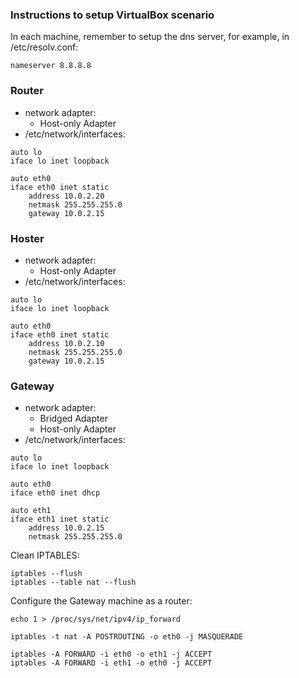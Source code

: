 ### Instructions to setup VirtualBox scenario


In each machine, remember to setup the dns server, for example, in /etc/resolv.conf:

```
nameserver 8.8.8.8
```

### Router
- network adapter:
    - Host-only Adapter
- /etc/network/interfaces:

```
auto lo
iface lo inet loopback

auto eth0
iface eth0 inet static
    address 10.0.2.20
    netmask 255.255.255.0
    gateway 10.0.2.15
```

### Hoster
- network adapter:
    - Host-only Adapter
- /etc/network/interfaces:

```
auto lo
iface lo inet loopback

auto eth0
iface eth0 inet static
    address 10.0.2.10
    netmask 255.255.255.0
    gateway 10.0.2.15
```


### Gateway
- network adapter:
    - Bridged Adapter
    - Host-only Adapter
- /etc/network/interfaces:

```
auto lo
iface lo inet loopback

auto eth0
iface eth0 inet dhcp

auto eth1
iface eth1 inet static
    address 10.0.2.15
    netmask 255.255.255.0
```

Clean IPTABLES:

```
iptables --flush
iptables --table nat --flush
```

Configure the Gateway machine as a router:

```
echo 1 > /proc/sys/net/ipv4/ip_forward

iptables -t nat -A POSTROUTING -o eth0 -j MASQUERADE

iptables -A FORWARD -i eth0 -o eth1 -j ACCEPT
iptables -A FORWARD -i eth1 -o eth0 -j ACCEPT
```
